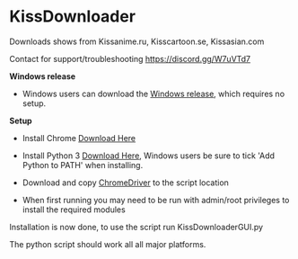 # KissDownloader
Downloads shows from Kissanime.ru, Kisscartoon.se, Kissasian.com

Contact for support/troubleshooting https://discord.gg/W7uVTd7

**Windows release**
* Windows users can download the [Windows release](https://github.com/edwardsdean/KissDownloader/releases), which requires no setup.

**Setup**

* Install Chrome [Download Here](https://www.google.com/chrome/browser/desktop/)

* Install Python 3 [Download Here](https://www.python.org/downloads/), Windows users be sure to tick 'Add Python to PATH' when installing.

* Download and copy [ChromeDriver](https://sites.google.com/a/chromium.org/chromedriver/) to the script location

* When first running you may need to be run with admin/root privileges to install the required modules

Installation is now done, to use the script run KissDownloaderGUI.py

The python script should work all all major platforms.

